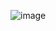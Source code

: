 ![image](https://user-images.githubusercontent.com/70857282/138768487-6af34970-c457-49c9-ac6a-5fcb305d311a.png)
